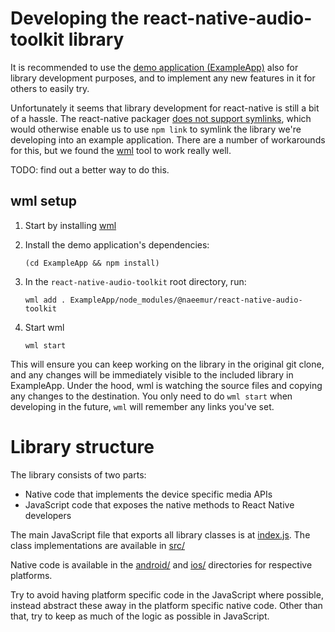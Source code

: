 Developing the react-native-audio-toolkit library
=================================================

It is recommended to use the [demo application (ExampleApp)](/ExampleApp)
also for library development purposes, and to implement any new features in it
for others to easily try.

Unfortunately it seems that library development for react-native is still a bit
of a hassle. The react-native packager [does not support
symlinks](https://github.com/facebook/watchman/issues/105), which would
otherwise enable us to use `npm link` to symlink the library we're developing
into an example application. There are a number of workarounds for this, but we
found the [wml](https://github.com/wix/wml) tool to work really well.

TODO: find out a better way to do this.

wml setup
---------

1. Start by installing [wml](https://github.com/wix/wml)
2. Install the demo application's dependencies:

    ```
    (cd ExampleApp && npm install)
    ```

3. In the `react-native-audio-toolkit` root directory, run:

    ```
    wml add . ExampleApp/node_modules/@naeemur/react-native-audio-toolkit
    ```

4. Start wml

    ```
    wml start
    ```

This will ensure you can keep working on the library in the original git clone,
and any changes will be immediately visible to the included library in
ExampleApp. Under the hood, wml is watching the source files and copying any
changes to the destination. You only need to do `wml start` when developing in
the future, `wml` will remember any links you've set.

Library structure
=================

The library consists of two parts:

* Native code that implements the device specific media APIs
* JavaScript code that exposes the native methods to React Native developers

The main JavaScript file that exports all library classes is at
[index.js](/index.js). The class implementations are available in [src/](/src)

Native code is available in the [android/](/android) and [ios/](/ios)
directories for respective platforms.

Try to avoid having platform specific code in the JavaScript where possible,
instead abstract these away in the platform specific native code. Other than
that, try to keep as much of the logic as possible in JavaScript.
